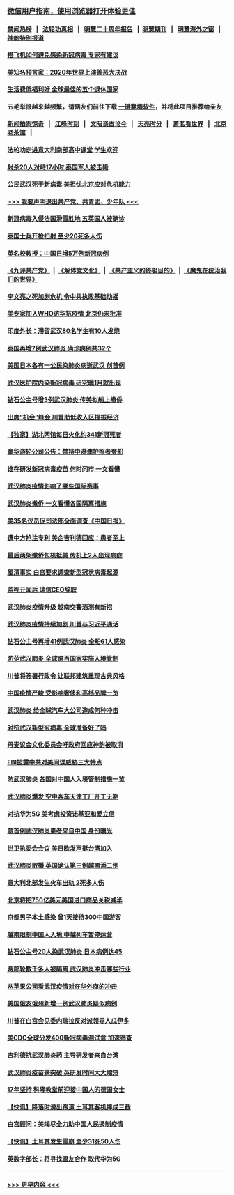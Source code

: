 ### [微信用户指南，使用浏览器打开体验更佳](https://github.com/gfw-breaker/banned-news1/blob/master/indexes/wechat-guide.md?t=0)
#### [禁闻热榜](热点新闻.md?t=0)  &nbsp;&nbsp;|&nbsp;&nbsp; [法轮功真相](https://github.com/gfw-breaker/truth/blob/master/README.md?t=0) &nbsp;&nbsp;|&nbsp;&nbsp; [明慧二十周年报告](https://github.com/gfw-breaker/mh-reports/blob/master/README.md?t=0) &nbsp;&nbsp;|&nbsp;&nbsp;[明慧期刊](https://github.com/gfw-breaker/mh-qikan) &nbsp;&nbsp;|&nbsp;&nbsp; [明慧海外之窗](https://github.com/gfw-breaker/mh-news/blob/master/README.md?t=0) &nbsp;&nbsp;|&nbsp;&nbsp; [神韵特别报道](https://github.com/gfw-breaker/mh-news/blob/master/shenyun.md?t=0)
#### [搭飞机如何避免感染新冠病毒 专家有建议](../pages/nsc418/n11853427.md?t=02092233) 
#### [美知名预言家：2020年世界上演善恶大决战](../pages/nsc418/n11855418.md?t=02092233) 
#### [生活费低福利好 全球最佳的五个退休国家](../pages/nsc418/n11848347.md?t=02092233) 
#### 五毛举报越来越频繁，请网友们前往下载 [一键翻墙软件](https://github.com/gfw-breaker/ssr-accounts)，并将此项目推荐给亲友
#### [新闻拍案惊奇](https://github.com/gfw-breaker/banned-news1/blob/master/pages/link4.md) &nbsp;&nbsp;|&nbsp;&nbsp; [江峰时刻](https://github.com/gfw-breaker/banned-news1/blob/master/pages/link4.md) &nbsp;&nbsp;|&nbsp;&nbsp; [文昭谈古论今](https://github.com/gfw-breaker/banned-news1/blob/master/pages/link4.md) &nbsp;&nbsp;|&nbsp;&nbsp; [天亮时分](https://github.com/gfw-breaker/banned-news1/blob/master/pages/link4.md) &nbsp;&nbsp;|&nbsp;&nbsp; [萧茗看世界](https://github.com/gfw-breaker/banned-news1/blob/master/pages/link4.md) &nbsp;&nbsp;|&nbsp;&nbsp; [北京老茶馆](https://github.com/gfw-breaker/banned-news1/blob/master/pages/link4.md) &nbsp;&nbsp;|&nbsp;&nbsp; 
#### [法轮功走进意大利南部高中课堂 学生欢迎](../pages/nsc418/n11853859.md?t=02092233) 
#### [射杀20人对峙17小时 泰国军人被击毙](../pages/nsc418/n11854869.md?t=02092233) 
#### [公民武汉死于新病毒 美担忧北京应对危机能力](../pages/nsc418/n11854331.md?t=02092233) 
#### [>>> 我要声明退出共产党、共青团、少年队 <<<](https://github.com/begood0513/goodnews/blob/master/quit/letter.md) 
#### [新冠病毒入侵法国滑雪胜地 五英国人被确诊](../pages/nsc418/n11854307.md?t=02092233) 
#### [泰国士兵开枪扫射 至少20死多人伤](../pages/nsc418/n11854276.md?t=02092233) 
#### [英名校教授：中国日增5万例新冠病例](../pages/nsc418/n11854174.md?t=02092233) 
#### [《九评共产党》](https://github.com/begood0513/9ping.md/blob/master/README.md) &nbsp;|&nbsp; [《解体党文化》](../../../../jtdwh.md/blob/master/README.md)  &nbsp;|&nbsp; [《共产主义的终极目的》](../../../../gczydzjmd.md/blob/master/README.md) &nbsp;|&nbsp; [《魔鬼在统治我们的世界》](../../../../mgztzwmdsj.md/blob/master/README.md) 
#### [李文亮之死加剧危机 令中共执政基础动摇](../pages/nsc418/n11854003.md?t=02092233) 
#### [美专家加入WHO访华抗疫情 北京仍未批准](../pages/nsc418/n11854043.md?t=02092233) 
#### [印度外长：滞留武汉80名学生有10人发烧](../pages/nsc418/n11853821.md?t=02092233) 
#### [泰国再增7例武汉肺炎 确诊病例共32个](../pages/nsc418/n11853808.md?t=02092233) 
#### [美国日本各有一公民染肺炎病逝武汉 创首例](../pages/nsc418/n11853509.md?t=02092233) 
#### [武汉医护院内染新冠病毒 研究曝1月就出现](../pages/nsc418/n11852928.md?t=02092233) 
#### [钻石公主号增3例武汉肺炎 传美拟船上撤侨](../pages/nsc418/n11853240.md?t=02092233) 
#### [出席“机会”峰会 川普助低收入区提振经济](../pages/nsc418/n11853232.md?t=02092233) 
#### [【独家】湖北两馆每日火化约341新冠死者](../pages/nsc418/n11845444.md?t=02092233) 
#### [豪华游轮公司公告：禁持中港澳护照者登船](../pages/nsc418/n11852761.md?t=02092233) 
#### [谁在研发新冠病毒疫苗 何时问市 一文看懂](../pages/nsc418/n11852840.md?t=02092233) 
#### [武汉肺炎疫情影响了哪些国际赛事](../pages/nsc418/n11852441.md?t=02092233) 
#### [武汉肺炎撤侨 一文看懂各国隔离措施](../pages/nsc418/n11844216.md?t=02092233) 
#### [美35名议员促司法部全面调查《中国日报》](../pages/nsc418/n11852435.md?t=02092233) 
#### [遭中方抢注专利 美企吉利德回应：患者至上](../pages/nsc418/n11852037.md?t=02092233) 
#### [最后两架撤侨包机抵美 传机上2人出现病症](../pages/nsc418/n11852173.md?t=02092233) 
#### [厘清事实 白宫要求调查新型冠状病毒起源](../pages/nsc418/n11852106.md?t=02092233) 
#### [监视丑闻后 瑞信CEO辞职](../pages/nsc418/n11852127.md?t=02092233) 
#### [武汉肺炎疫情升级 越南交警酒测有新招](../pages/nsc418/n11851632.md?t=02092233) 
#### [武汉肺炎疫情持续加剧 川普与习近平通话](../pages/nsc418/n11851613.md?t=02092233) 
#### [钻石公主号再增41例武汉肺炎 全船61人感染](../pages/nsc418/n11850401.md?t=02092233) 
#### [防范武汉肺炎 全球逾百国家实施入境管制](../pages/nsc418/n11850557.md?t=02092233) 
#### [川普将签署行政令 让联邦建筑重现古典风格](../pages/nsc418/n11850654.md?t=02092233) 
#### [中国疫情严峻 受影响奢侈和高档品牌一览](../pages/nsc418/n11850319.md?t=02092233) 
#### [武汉肺炎 给全球汽车大公司造成何种冲击](../pages/nsc418/n11850056.md?t=02092233) 
#### [对抗武汉新型冠病毒 全球准备好了吗](../pages/nsc418/n11850142.md?t=02092233) 
#### [丹麦议会文化委员会吁政府回应神韵被取消](../pages/nsc418/n11849312.md?t=02092233) 
#### [FBI披露中共对美间谍威胁三大特点](../pages/nsc418/n11849700.md?t=02092233) 
#### [防武汉肺炎 各国对中国人入境管制措施一览](../pages/nsc418/n11838726.md?t=02092233) 
#### [武汉肺炎爆发 空中客车天津工厂开工无期](../pages/nsc418/n11849634.md?t=02092233) 
#### [对抗华为5G 美考虑投资诺基亚和爱立信](../pages/nsc418/n11849510.md?t=02092233) 
#### [意首例武汉肺炎患者来自中国 身份曝光](../pages/nsc418/n11849454.md?t=02092233) 
#### [世卫执委会会议 美日欧发声挺台湾加入](../pages/nsc418/n11849433.md?t=02092233) 
#### [武汉肺炎散播 英国确认第三例越南添二例](../pages/nsc418/n11849439.md?t=02092233) 
#### [意大利北部发生火车出轨 2死多人伤](../pages/nsc418/n11848999.md?t=02092233) 
#### [北京将把750亿美元美国进口商品关税减半](../pages/nsc418/n11848896.md?t=02092233) 
#### [京都男子本土感染 曾1天接待300中国游客](../pages/nsc418/n11848641.md?t=02092233) 
#### [越南限制中国人入境 中越列车暂停运营](../pages/nsc418/n11847844.md?t=02092233) 
#### [钻石公主号20人染武汉肺炎 日本病例达45](../pages/nsc418/n11847823.md?t=02092233) 
#### [两邮轮数千多人被隔离 武汉肺炎冲击哪些行业](../pages/nsc418/n11847456.md?t=02092233) 
#### [从苹果公司看武汉疫情对在华外商的冲击](../pages/nsc418/n11847586.md?t=02092233) 
#### [美国俄亥俄州新增一例武汉肺炎疑似病例](../pages/nsc418/n11847714.md?t=02092233) 
#### [川普在白宫会见委内瑞拉反对派领导人瓜伊多](../pages/nsc418/n11847391.md?t=02092233) 
#### [美CDC全球分发400新冠病毒测试盒 加速筛查](../pages/nsc418/n11847260.md?t=02092233) 
#### [吉利德抗武汉肺炎药 主导研发者来自台湾](../pages/nsc418/n11847064.md?t=02092233) 
#### [武汉肺炎疫苗获突破 英研发时间大大缩短](../pages/nsc418/n11846915.md?t=02092233) 
#### [17年坚持 科隆教堂前迎接中国人的德国女士](../pages/nsc418/n11846781.md?t=02092233) 
#### [【快讯】降落时滑出跑道 土耳其客机摔成三截](../pages/nsc418/n11847021.md?t=02092233) 
#### [白宫顾问：美竭尽全力助中国人民遏制疫情](../pages/nsc418/n11846756.md?t=02092233) 
#### [【快讯】土耳其发生雪崩 至少31死50人伤](../pages/nsc418/n11846680.md?t=02092233) 
#### [英数字部长：将寻找盟友合作 取代华为5G](../pages/nsc418/n11846485.md?t=02092233) 

----
#### [ >>> 更早内容 <<< ](../indexes/nsc418-earlier.md)
